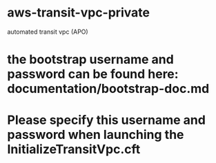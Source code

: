 # aws-transit-vpc-private
automated transit vpc (APO)



# the bootstrap username and password can be found here: documentation/bootstrap-doc.md

# Please specify this username and password when launching the InitializeTransitVpc.cft
